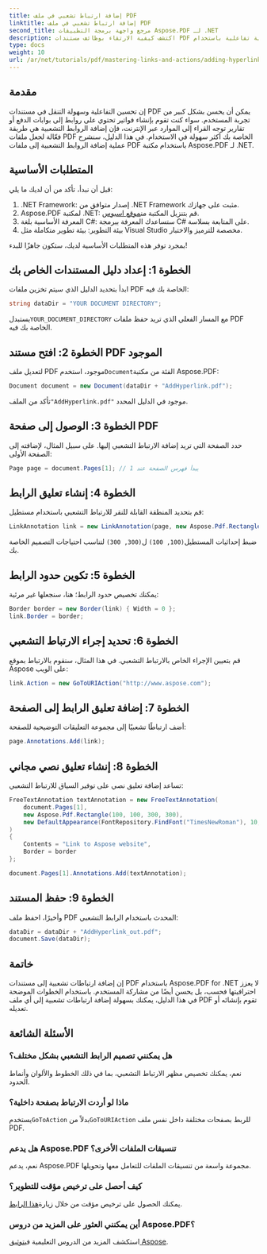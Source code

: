 ```yaml
---
title: إضافة ارتباط تشعبي في ملف PDF
linktitle: إضافة ارتباط تشعبي في ملف PDF
second_title: مرجع واجهة برمجة التطبيقات Aspose.PDF لـ .NET
description: اكتشف كيفية الارتقاء بوظائف مستندات PDF الخاصة بك عن طريق إضافة ارتباطات تشعبية تفاعلية باستخدام Aspose.PDF for .NET. يوفر هذا الدليل الشامل برنامجًا تعليميًا خطوة بخطوة.
type: docs
weight: 10
url: /ar/net/tutorials/pdf/mastering-links-and-actions/adding-hyperlink/
---
```

## مقدمة

إن تحسين التفاعلية وسهولة التنقل في مستندات PDF يمكن أن يحسن بشكل كبير من تجربة المستخدم. سواء كنت تقوم بإنشاء فواتير تحتوي على روابط إلى بوابات الدفع أو تقارير توجه القراء إلى الموارد عبر الإنترنت، فإن إضافة الروابط التشعبية هي طريقة فعّالة لجعل ملفات PDF الخاصة بك أكثر سهولة في الاستخدام. في هذا الدليل، سنشرح عملية إضافة الروابط التشعبية إلى ملفات PDF باستخدام مكتبة Aspose.PDF لـ .NET.

## المتطلبات الأساسية

قبل أن نبدأ، تأكد من أن لديك ما يلي:

1. .NET Framework: إصدار متوافق من .NET Framework مثبت على جهازك.
2.  Aspose.PDF لمكتبة .NET: قم بتنزيل المكتبة من[موقع اسبوس](https://releases.aspose.com/pdf/net/).
3. المعرفة الأساسية بلغة C#: ستساعدك المعرفة ببرمجة C# على المتابعة بسلاسة.
4. بيئة التطوير: بيئة تطوير متكاملة مثل Visual Studio مخصصة للترميز والاختبار.

بمجرد توفر هذه المتطلبات الأساسية لديك، ستكون جاهزًا للبدء!

## الخطوة 1: إعداد دليل المستندات الخاص بك

ابدأ بتحديد الدليل الذي سيتم تخزين ملفات PDF الخاصة بك فيه:

```csharp
string dataDir = "YOUR DOCUMENT DIRECTORY";
```

 يستبدل`YOUR_DOCUMENT_DIRECTORY` مع المسار الفعلي الذي تريد حفظ ملفات PDF الخاصة بك فيه.

## الخطوة 2: افتح مستند PDF الموجود

 لتعديل ملف PDF موجود، استخدم`Document`الفئة من مكتبة Aspose.PDF:

```csharp
Document document = new Document(dataDir + "AddHyperlink.pdf");
```

 تأكد من الملف`"AddHyperlink.pdf"` موجود في الدليل المحدد.

## الخطوة 3: الوصول إلى صفحة PDF

حدد الصفحة التي تريد إضافة الارتباط التشعبي إليها. على سبيل المثال، لإضافته إلى الصفحة الأولى:

```csharp
Page page = document.Pages[1]; // يبدأ فهرس الصفحة عند 1
```

## الخطوة 4: إنشاء تعليق الرابط

قم بتحديد المنطقة القابلة للنقر للارتباط التشعبي باستخدام مستطيل:

```csharp
LinkAnnotation link = new LinkAnnotation(page, new Aspose.Pdf.Rectangle(100, 100, 300, 300));
```

 ضبط إحداثيات المستطيل`(100, 100)` ل`(300, 300)` لتناسب احتياجات التصميم الخاصة بك.

## الخطوة 5: تكوين حدود الرابط

يمكنك تخصيص حدود الرابط؛ هنا، سنجعلها غير مرئية:

```csharp
Border border = new Border(link) { Width = 0 };
link.Border = border;
```

## الخطوة 6: تحديد إجراء الارتباط التشعبي

قم بتعيين الإجراء الخاص بالارتباط التشعبي. في هذا المثال، سنقوم بالارتباط بموقع Aspose على الويب:

```csharp
link.Action = new GoToURIAction("http://www.aspose.com");
```

## الخطوة 7: إضافة تعليق الرابط إلى الصفحة

أضف ارتباطًا تشعبيًا إلى مجموعة التعليقات التوضيحية للصفحة:

```csharp
page.Annotations.Add(link);
```

## الخطوة 8: إنشاء تعليق نصي مجاني

تساعد إضافة تعليق نصي على توفير السياق للارتباط التشعبي:

```csharp
FreeTextAnnotation textAnnotation = new FreeTextAnnotation(
    document.Pages[1], 
    new Aspose.Pdf.Rectangle(100, 100, 300, 300), 
    new DefaultAppearance(FontRepository.FindFont("TimesNewRoman"), 10, Color.Blue)
)
{
    Contents = "Link to Aspose website",
    Border = border
};

document.Pages[1].Annotations.Add(textAnnotation);
```

## الخطوة 9: حفظ المستند

وأخيرًا، احفظ ملف PDF المحدث باستخدام الرابط التشعبي:

```csharp
dataDir = dataDir + "AddHyperlink_out.pdf";
document.Save(dataDir);
```

## خاتمة

إن إضافة ارتباطات تشعبية إلى مستندات PDF باستخدام Aspose.PDF for .NET لا يعزز احترافيتها فحسب، بل يحسن أيضًا من مشاركة المستخدم. باستخدام الخطوات الموضحة في هذا الدليل، يمكنك بسهولة إضافة ارتباطات تشعبية إلى أي ملف PDF تقوم بإنشائه أو تعديله.

## الأسئلة الشائعة

### هل يمكنني تصميم الرابط التشعبي بشكل مختلف؟  
نعم، يمكنك تخصيص مظهر الارتباط التشعبي، بما في ذلك الخطوط والألوان وأنماط الحدود.

### ماذا لو أردت الارتباط بصفحة داخلية؟  
 يستخدم`GoToAction` بدلاً من`GoToURIAction` للربط بصفحات مختلفة داخل نفس ملف PDF.

### هل يدعم Aspose.PDF تنسيقات الملفات الأخرى؟  
نعم، يدعم Aspose.PDF مجموعة واسعة من تنسيقات الملفات للتعامل معها وتحويلها.

### كيف أحصل على ترخيص مؤقت للتطوير؟  
 يمكنك الحصول على ترخيص مؤقت من خلال زيارة[هذا الرابط](https://purchase.aspose.com/temporary-license/).

### أين يمكنني العثور على المزيد من دروس Aspose.PDF؟  
 استكشف المزيد من الدروس التعليمية في[توثيق Aspose](https://reference.aspose.com/pdf/net/).